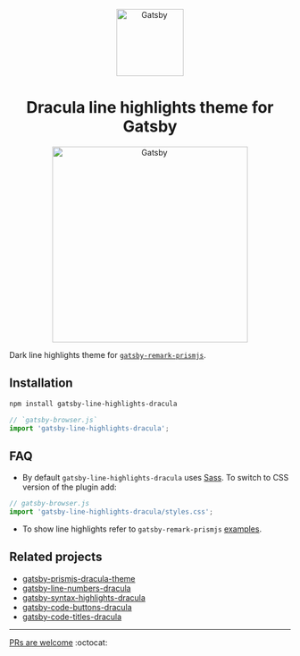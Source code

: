 <a href="https://gatsbyjs.org">
	<p align="center">
		<img alt="Gatsby" src="https://www.gatsbyjs.org/monogram.svg" width="120" />
	</p>
</a>

<h1 align="center">
	Dracula line highlights theme for Gatsby
</h1>

<a href="https://draculatheme.com">
	<p align="center">
		<img alt="Gatsby" src="https://draculatheme.com/assets/img/dracula.gif" width="350" />
	</p>
</a>

Dark line highlights theme for [`gatsby-remark-prismjs`](https://www.gatsbyjs.org/packages/gatsby-remark-prismj).

## Installation

```bash
npm install gatsby-line-highlights-dracula
```

```js
// `gatsby-browser.js`
import 'gatsby-line-highlights-dracula';
```

## FAQ

* By default `gatsby-line-highlights-dracula` uses [Sass](https://sass-lang.com/). To switch to CSS version of the plugin add:

```js
// gatsby-browser.js
import 'gatsby-line-highlights-dracula/styles.css';
```

* To show line highlights refer to `gatsby-remark-prismjs` [examples](https://www.gatsbyjs.org/packages/gatsby-remark-prismjs/#line-highlighting).

## Related projects

* [gatsby-prismjs-dracula-theme](https://github.com/iamskok/gatsby-prismjs-dracula-theme)
* [gatsby-line-numbers-dracula](https://github.com/iamskok/gatsby-line-numbers-dracula)
* [gatsby-syntax-highlights-dracula](https://github.com/iamskok/gatsby-syntax-highlights-dracula)
* [gatsby-code-buttons-dracula](https://github.com/iamskok/gatsby-code-buttons-dracula)
* [gatsby-code-titles-dracula](https://github.com/iamskok/gatsby-remark-code-titles)

---

[PRs are welcome](https://github.com/iamskok/gatsby-line-highlights-dracula/fork) :octocat:
